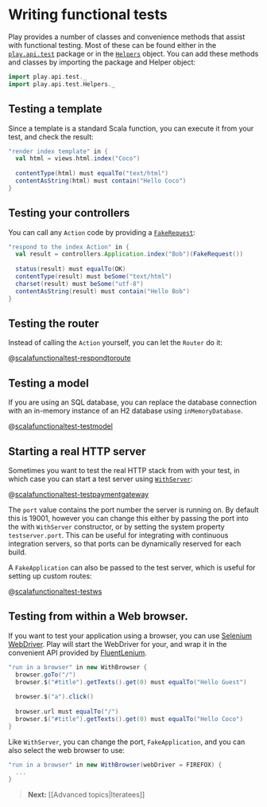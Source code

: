 # Writing functional tests

Play provides a number of classes and convenience methods that assist with functional testing.  Most of these can be found either in the [`play.api.test`](api/scala/index.html#play.api.test.package) package or in the [`Helpers`](api/scala/index.html#play.api.test.Helpers$) object.  You can add these methods and classes by importing the package and Helper object:

```scala
import play.api.test._
import play.api.test.Helpers._
```

## Testing a template

Since a template is a standard Scala function, you can execute it from your test, and check the result:

```scala
"render index template" in {
  val html = views.html.index("Coco")
  
  contentType(html) must equalTo("text/html")
  contentAsString(html) must contain("Hello Coco")
}
```

## Testing your controllers

You can call any `Action` code by providing a [`FakeRequest`](api/scala/index.html#play.api.test.FakeRequest):

```scala
"respond to the index Action" in {
  val result = controllers.Application.index("Bob")(FakeRequest())
  
  status(result) must equalTo(OK)
  contentType(result) must beSome("text/html")
  charset(result) must beSome("utf-8")
  contentAsString(result) must contain("Hello Bob")
}
```

## Testing the router

Instead of calling the `Action` yourself, you can let the `Router` do it:

@[scalafunctionaltest-respondtoroute](code/ScalaFunctionalTestSpec.scala)

## Testing a model

If you are using an SQL database, you can replace the database connection with an in-memory instance of an H2 database using `inMemoryDatabase`.

@[scalafunctionaltest-testmodel](code/ScalaFunctionalTestSpec.scala)

## Starting a real HTTP server

Sometimes you want to test the real HTTP stack from with your test, in which case you can start a test server using [`WithServer`](api/scala/index.html#play.api.test.WithServer):

@[scalafunctionaltest-testpaymentgateway](code/ScalaFunctionalTestSpec.scala)

The `port` value contains the port number the server is running on.  By default this is 19001, however you can change this either by passing the port into the with `WithServer` constructor, or by setting the system property `testserver.port`.  This can be useful for integrating with continuous integration servers, so that ports can be dynamically reserved for each build.

A `FakeApplication` can also be passed to the test server, which is useful for setting up custom routes:

@[scalafunctionaltest-testws](code/ScalaFunctionalTestSpec.scala)

## Testing from within a Web browser.

If you want to test your application using a browser, you can use [Selenium WebDriver](http://code.google.com/p/selenium/?redir=1). Play will start the WebDriver for your, and wrap it in the convenient API provided by [FluentLenium](https://github.com/FluentLenium/FluentLenium).

```scala
"run in a browser" in new WithBrowser {
  browser.goTo("/")
  browser.$("#title").getTexts().get(0) must equalTo("Hello Guest")
    
  browser.$("a").click()
    
  browser.url must equalTo("/")
  browser.$("#title").getTexts().get(0) must equalTo("Hello Coco")
}
```

Like `WithServer`, you can change the port, `FakeApplication`, and you can also select the web browser to use:

```scala
"run in a browser" in new WithBrowser(webDriver = FIREFOX) {
  ...
}
```

> **Next:** [[Advanced topics|Iteratees]]
